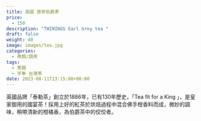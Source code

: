 ```yaml
---
title: 英國 唐寧伯爵茶
price:
  - 150
description: "TWININGS Earl Grey tea "
draft: false
weight: 40
image: images/tea.jpg
categories:
  - 茶類/調茶
tags:
  - 茶類
  - 手奉 台灣茶
date: 2023-08-11T23:15:08+08:00
---
```

英國品牌「泰勒茶」創立於1886年，已有130年歷史，「Tea fit for a King 」，是皇家御用的國宴茶！採用上好的紅茶於烘焙過程中混合佛手柑香料而成，微妙的調味，稍帶清新的柑橘香，為伯爵茶中的佼佼者。